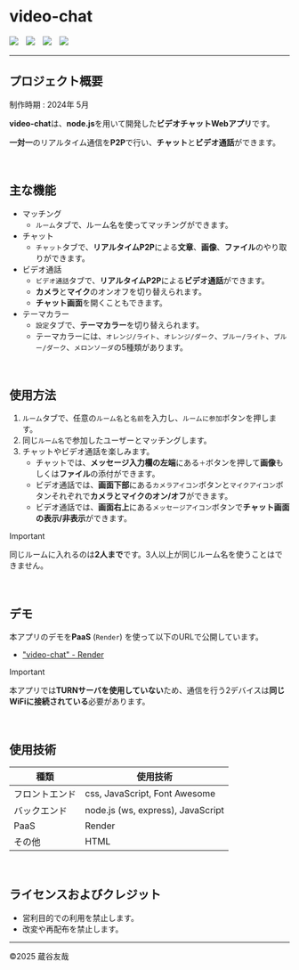 # video-chat
<img src="https://img.shields.io/badge/-Node.js-006e00.svg?logo=node.js&style=for-the-badge">　<img src="https://img.shields.io/badge/-Html5-ffcdbf.svg?logo=html5&style=for-the-badge">　<img src="https://img.shields.io/badge/-Css3-1572B6.svg?logo=css3&style=for-the-badge">　<img src="https://img.shields.io/badge/-Javascript-948300.svg?logo=javascript&style=for-the-badge">

------

## プロジェクト概要
制作時期 : 2024年 5月

**video-chat**は、**node.js**を用いて開発した**ビデオチャットWebアプリ**です。

**一対一**のリアルタイム通信を**P2P**で行い、**チャット**と**ビデオ通話**ができます。

&nbsp;  

## 主な機能
* マッチング
  * `ルーム`タブで、ルーム名を使ってマッチングができます。
* チャット
  * `チャット`タブで、**リアルタイムP2P**による**文章**、**画像**、**ファイル**のやり取りができます。
* ビデオ通話
  * `ビデオ通話`タブで、**リアルタイムP2P**による**ビデオ通話**ができます。
  * **カメラ**と**マイク**のオンオフを切り替えられます。
  * **チャット画面**を開くこともできます。
* テーマカラー
  * `設定`タブで、**テーマカラー**を切り替えられます。
  * テーマカラーには、`オレンジ/ライト`、`オレンジ/ダーク`、`ブルー/ライト`、`ブルー/ダーク`、`メロンソーダ`の5種類があります。

&nbsp;  

## 使用方法
1. `ルーム`タブで、任意の`ルーム名`と`名前`を入力し、`ルームに参加`ボタンを押します。
2. 同じ`ルーム名`で参加したユーザーとマッチングします。
3. チャットやビデオ通話を楽しみます。
   * チャットでは、**メッセージ入力欄の左端**にある`＋`ボタンを押して**画像**もしくは**ファイル**の添付ができます。
   * ビデオ通話では、**画面下部**にある`カメラアイコン`ボタンと`マイクアイコン`ボタンそれぞれで**カメラとマイクのオン/オフ**ができます。
   * ビデオ通話では、**画面右上**にある`メッセージアイコン`ボタンで**チャット画面の表示/非表示**ができます。

> [!IMPORTANT]
> 同じルームに入れるのは**2人まで**です。3人以上が同じルーム名を使うことはできません。

&nbsp;  

## デモ
本アプリのデモを**PaaS** (`Render`) を使って以下のURLで公開しています。

* ["video-chat" - Render](https://video-chat-fujm.onrender.com/)

> [!IMPORTANT]
> 本アプリでは**TURNサーバを使用していない**ため、通信を行う2デバイスは**同じWiFiに接続されている**必要があります。

&nbsp;  

## 使用技術
| 種類               | 使用技術                            |
| ----------------- | ---------------------------------- |
| フロントエンド       | css, JavaScript, Font Awesome      |
| バックエンド        | node.js (ws, express), JavaScript  |
| PaaS              | Render                             |
| その他             | HTML                               |

&nbsp;  

## ライセンスおよびクレジット
* 営利目的での利用を禁止します。
* 改変や再配布を禁止します。

------

©️2025 蔵谷友哉
